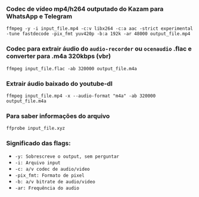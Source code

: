 ### Codec de vídeo mp4/h264 outputado do Kazam para WhatsApp e Telegram
``` ffmpeg -y -i input_file.mp4 -c:v libx264 -c:a aac -strict experimental -tune fastdecode -pix_fmt yuv420p -b:a 192k -ar 48000 output_file.mp4 ```

### Codec para extrair áudio do ```audio-recorder``` ou ```ocenaudio``` .flac e converter para .m4a 320kbps (vbr)
``` ffmpeg input_file.flac -ab 320000 output_file.m4a ```

### Extrair áudio baixado do youtube-dl
``` ffmpeg input_file.mp4 -x --audio-format "m4a" -ab 320000 output_file.m4a  ```

### Para saber informações do arquivo
``` ffprobe input_file.xyz ```

### Significado das flags:
* ```-y: Sobrescreve o output, sem perguntar```
* ```-i: Arquivo input```
* ```-c: a/v codec de audio/video```
* ```-pix_fmt: Formato de pixel```
* ```-b: a/v bitrate de audio/video```
* ```-ar: Frequência do audio```
